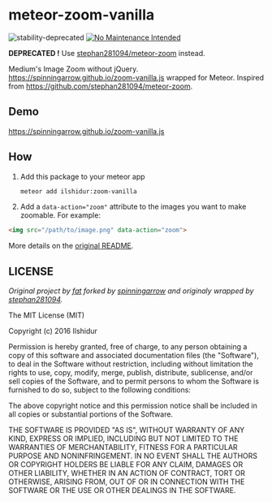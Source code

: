 # meteor-zoom-vanilla

![stability-deprecated](https://img.shields.io/badge/stability-deprecated-red.svg)
[![No Maintenance Intended](http://unmaintained.tech/badge.svg)](http://unmaintained.tech/)

**DEPRECATED !** Use [stephan281094/meteor-zoom](https://github.com/stephan281094/meteor-zoom) instead.

Medium's Image Zoom without jQuery. https://spinningarrow.github.io/zoom-vanilla.js wrapped for Meteor.
Inspired from https://github.com/stephan281094/meteor-zoom.

## Demo

https://spinningarrow.github.io/zoom-vanilla.js

## How

1. Add this package to your meteor app

    ```bash
    meteor add ilshidur:zoom-vanilla
    ```
2. Add a `data-action="zoom"` attribute to the images you want to make zoomable. For example:

  ```html
<img src="/path/to/image.png" data-action="zoom">
  ```

More details on the [original README](https://github.com/spinningarrow/zoom-vanilla.js/blob/gh-pages/README.md).

## LICENSE

*Original project by [fat](https://github.com/fat/zoom.js) forked by [spinningarrow](https://github.com/spinningarrow/zoom-vanilla.js) and originaly wrapped by [stephan281094](https://github.com/stephan281094/meteor-zoom).*

The MIT License (MIT)

Copyright (c) 2016 Ilshidur

Permission is hereby granted, free of charge, to any person obtaining a copy
of this software and associated documentation files (the "Software"), to deal
in the Software without restriction, including without limitation the rights
to use, copy, modify, merge, publish, distribute, sublicense, and/or sell
copies of the Software, and to permit persons to whom the Software is
furnished to do so, subject to the following conditions:

The above copyright notice and this permission notice shall be included in all
copies or substantial portions of the Software.

THE SOFTWARE IS PROVIDED "AS IS", WITHOUT WARRANTY OF ANY KIND, EXPRESS OR
IMPLIED, INCLUDING BUT NOT LIMITED TO THE WARRANTIES OF MERCHANTABILITY,
FITNESS FOR A PARTICULAR PURPOSE AND NONINFRINGEMENT. IN NO EVENT SHALL THE
AUTHORS OR COPYRIGHT HOLDERS BE LIABLE FOR ANY CLAIM, DAMAGES OR OTHER
LIABILITY, WHETHER IN AN ACTION OF CONTRACT, TORT OR OTHERWISE, ARISING FROM,
OUT OF OR IN CONNECTION WITH THE SOFTWARE OR THE USE OR OTHER DEALINGS IN THE
SOFTWARE.

